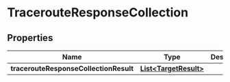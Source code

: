 # TracerouteResponseCollection

## Properties
Name | Type | Description | Notes
------------ | ------------- | ------------- | -------------
**tracerouteResponseCollectionResult** | [**List&lt;TargetResult&gt;**](TargetResult.md) |  |  [optional]
